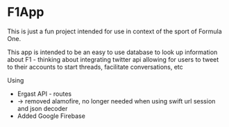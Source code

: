 # F1App

This is just a fun project intended for use in context of the sport of Formula One.

This app is intended to be an easy to use database to look up information about F1 - thinking about integrating twitter api
allowing for users to tweet to their accounts to start threads, facilitate conversations, etc

Using 
- Ergast API - routes
- -> removed alamofire, no longer needed when using swift url session and json decoder
- Added Google Firebase 
